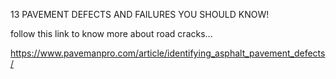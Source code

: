 13 PAVEMENT DEFECTS AND FAILURES YOU SHOULD KNOW!

follow this link to know more about road cracks...

https://www.pavemanpro.com/article/identifying_asphalt_pavement_defects/
